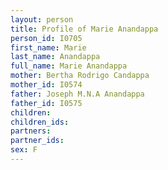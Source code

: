 ```yaml
---
layout: person
title: Profile of Marie Anandappa
person_id: I0705
first_name: Marie
last_name: Anandappa
full_name: Marie Anandappa
mother: Bertha Rodrigo Candappa
mother_id: I0574
father: Joseph M.N.A Anandappa
father_id: I0575
children:
children_ids:
partners:
partner_ids:
sex: F
---
```


